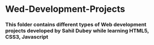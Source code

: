 # Wed-Development-Projects
<h3> This folder contains different types of Web development projects developed by Sahil Dubey while learning HTML5, CSS3, Javascript</h3> 
